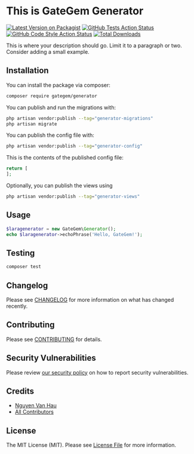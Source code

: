 # This is GateGem Generator

[![Latest Version on Packagist](https://img.shields.io/packagist/v/GateGem/generator.svg?style=flat-square)](https://packagist.org/packages/GateGem/generator)
[![GitHub Tests Action Status](https://img.shields.io/github/workflow/status/GateGem/generator/run-tests?label=tests)](https://github.com/GateGem/generator/actions?query=workflow%3Arun-tests+branch%3Amain)
[![GitHub Code Style Action Status](https://img.shields.io/github/workflow/status/GateGem/generator/Fix%20PHP%20code%20style%20issues?label=code%20style)](https://github.com/GateGem/generator/actions?query=workflow%3A"Fix+PHP+code+style+issues"+branch%3Amain)
[![Total Downloads](https://img.shields.io/packagist/dt/GateGem/generator.svg?style=flat-square)](https://packagist.org/packages/GateGem/generator)

This is where your description should go. Limit it to a paragraph or two. Consider adding a small example.


## Installation

You can install the package via composer:

```bash
composer require gategem/generator
```

You can publish and run the migrations with:

```bash
php artisan vendor:publish --tag="generator-migrations"
php artisan migrate
```

You can publish the config file with:

```bash
php artisan vendor:publish --tag="generator-config"
```

This is the contents of the published config file:

```php
return [
];
```

Optionally, you can publish the views using

```bash
php artisan vendor:publish --tag="generator-views"
```

## Usage

```php
$laragenerator = new GateGem\Generator();
echo $laragenerator->echoPhrase('Hello, GateGem!');
```

## Testing

```bash
composer test
```

## Changelog

Please see [CHANGELOG](CHANGELOG.md) for more information on what has changed recently.

## Contributing

Please see [CONTRIBUTING](CONTRIBUTING.md) for details.

## Security Vulnerabilities

Please review [our security policy](../../security/policy) on how to report security vulnerabilities.

## Credits

- [Nguyen Van Hau](https://github.com/GateGem)
- [All Contributors](../../contributors)

## License

The MIT License (MIT). Please see [License File](LICENSE.md) for more information.
